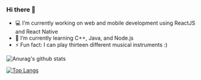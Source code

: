 ### Hi there 👋 

- :computer: I’m currently working on web and mobile development using ReactJS and React Native
- 🌱 I’m currently learning C++, Java, and Node.js
- :zap: Fun fact: I can play thirteen different musical instruments :)

![Anurag's github stats](https://github-readme-stats.vercel.app/api?username=johnnyjoxenfree&show_icons=true&theme=merko)

[![Top Langs](https://github-readme-stats.vercel.app/api/top-langs/?username=johnnyjoxenfree&exclude_repo=newsBot&layout=compact&theme=merko)](https://github.com/anuraghazra/github-readme-stats)
